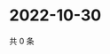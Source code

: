 # 2022-10-30

共 0 条

<!-- BEGIN WEIBO -->
<!-- 最后更新时间 Sun Oct 30 2022 05:15:54 GMT+0800 (China Standard Time) -->

<!-- END WEIBO -->
